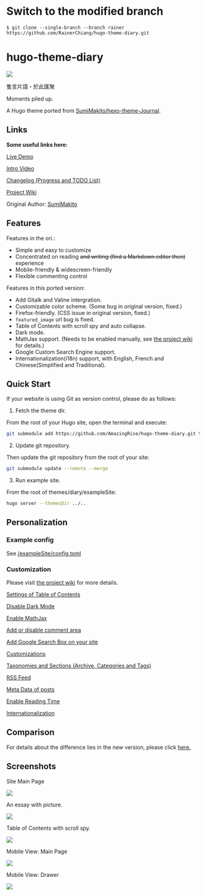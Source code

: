 # Switch to the modified branch

```shell
$ git clone --single-branch --branch rainer https://github.com/RainerChiang/hugo-theme-diary.git
```

# hugo-theme-diary
![](https://img.shields.io/badge/license-MIT-blue.svg)

隻言片語・於此匯聚

Moments piled up.

A Hugo theme ported from [SumiMakito/hexo-theme-Journal](https://github.com/SumiMakito/hexo-theme-Journal/).

## Links

**Some useful links here:**

[Live Demo](https://amazingrise.net/)

[Intro Video](https://www.bilibili.com/video/av84273002)

[Changelog (Progress and TODO List)](https://github.com/AmazingRise/hugo-theme-diary/projects/)

[Project Wiki](https://github.com/amazingrise/hugo-theme-diary/wiki)

Original Author: [SumiMakito](https://github.com/SumiMakito)


## Features

Features in the ori.:

- Simple and easy to customize
- Concentrated on reading <del>and writing (find a Markdown editor then)</del> experience
- Mobile-friendly & widescreen-friendly
- Flexible commenting control

Features in this ported version:

- Add Gitalk and Valine intergration.
- Customizable color scheme. (Some bug in original version, fixed.)
- Firefox-friendly. (CSS issue in original version, fixed.)
- `featured_image` url bug is fixed.
- Table of Contents with scroll spy and auto collapse.
- Dark mode.
- MathJax support. (Needs to be enabled manually, see [the project wiki](https://github.com/amazingrise/hugo-theme-diary/wiki) for details.)
- Google Custom Search Engine support.
- Internationalization(i18n) support, with English, French and Chinese(Simplified and Traditional).

## Quick Start

If your website is using Git as version control, please do as follows:

1. Fetch the theme dir.

From the root of your Hugo site, open the terminal and execute:
```bash
git submodule add https://github.com/AmazingRise/hugo-theme-diary.git themes/diary
```
2. Update git repository.

Then update the git repository from the root of your site:
```bash
git submodule update --remote --merge
```

3. Run example site.

From the root of themes/diary/exampleSite:
```bash
hugo server --themesDir ../..
```
## Personalization

### Example config

See [/exampleSite/config.toml](https://github.com/AmazingRise/hugo-theme-diary/blob/master/exampleSite/config.toml)

### Customization

Please visit [the project wiki](https://github.com/amazingrise/hugo-theme-diary/wiki) for more details.

[Settings of Table of Contents](https://github.com/AmazingRise/hugo-theme-diary/wiki/Table-Of-Contents)

[Disable Dark Mode](https://github.com/AmazingRise/hugo-theme-diary/wiki/Dark-Mode)

[Enable MathJax](https://github.com/AmazingRise/hugo-theme-diary/wiki/MathJax)

[Add or disable comment area](https://github.com/AmazingRise/hugo-theme-diary/wiki/Comment-Area)

[Add Google Search Box on your site](https://github.com/AmazingRise/hugo-theme-diary/wiki/Customization#add-google-search-box-on-your-site)

[Customizations](https://github.com/AmazingRise/hugo-theme-diary/wiki/Customization)

[Taxonomies and Sections (Archive, Categories and Tags)](https://github.com/AmazingRise/hugo-theme-diary/wiki/Taxonomies-and-Sections-(Archive,-Categories-and-Tags))

[RSS Feed](https://github.com/AmazingRise/hugo-theme-diary/wiki/RSS-Feed)

[Meta Data of posts](https://github.com/AmazingRise/hugo-theme-diary/wiki/Post's-meta-data)

[Enable Reading Time](https://github.com/AmazingRise/hugo-theme-diary/wiki/Reading-Time)

[Internationalization](https://github.com/AmazingRise/hugo-theme-diary/wiki/Internationalization)

## Comparison

For details about the difference lies in the new version, please click [here.](https://github.com/AmazingRise/hugo-theme-diary/wiki/Comparison)

## Screenshots

Site Main Page

![](https://raw.githubusercontent.com/AmazingRise/hugo-theme-diary/master/images/tn.png)

An essay with picture.

![](https://raw.githubusercontent.com/AmazingRise/hugo-theme-diary/master/images/essay.png)

Table of Contents with scroll spy.

![](https://raw.githubusercontent.com/AmazingRise/hugo-theme-diary/master/images/essay2.png)

Mobile View: Main Page

![](https://raw.githubusercontent.com/AmazingRise/hugo-theme-diary/master/images/m_main.png)

Mobile View: Drawer

![](https://raw.githubusercontent.com/AmazingRise/hugo-theme-diary/master/images/m_drawer.png)